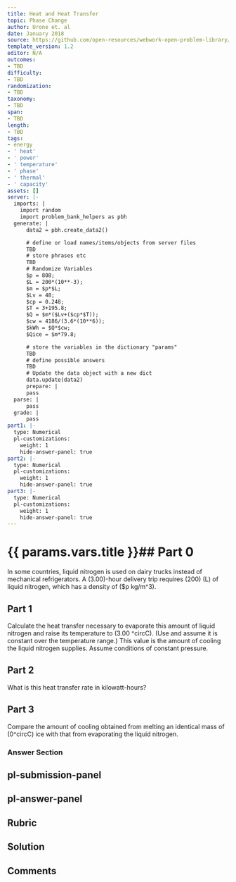 ```yaml
---
title: Heat and Heat Transfer
topic: Phase Change
author: Urone et. al
date: January 2018
source: https://github.com/open-resources/webwork-open-problem-library/tree/master/Contrib/BrockPhysics/College_Physics_Urone/14.Heat_and_Heat_Transfer/14-03.Phase_Change/NU_U17_14_03_018.pg
template_version: 1.2
editor: N/A
outcomes:
- TBD
difficulty:
- TBD
randomization:
- TBD
taxonomy:
- TBD
span:
- TBD
length:
- TBD
tags:
- energy
- ' heat'
- ' power'
- ' temperature'
- ' phase'
- ' thermal'
- ' capacity'
assets: []
server: |-
  imports: |
    import random
    import problem_bank_helpers as pbh
  generate: |
      data2 = pbh.create_data2()

      # define or load names/items/objects from server files
      TBD
      # store phrases etc
      TBD
      # Randomize Variables
      $p = 808;
      $L = 200*(10**-3);
      $m = $p*$L;
      $Lv = 48;
      $cp = 0.248;
      $T = 3+195.8;
      $Q = $m*($Lv+($cp*$T));
      $cw = 4186/(3.6*(10**6));
      $kWh = $Q*$cw;
      $Qice = $m*79.8;

      # store the variables in the dictionary "params"
      TBD
      # define possible answers
      TBD
      # Update the data object with a new dict
      data.update(data2)
      prepare: |
      pass
  parse: |
      pass
  grade: |
      pass
part1: |-
  type: Numerical
  pl-customizations:
    weight: 1
    hide-answer-panel: true
part2: |-
  type: Numerical
  pl-customizations:
    weight: 1
    hide-answer-panel: true
part3: |-
  type: Numerical
  pl-customizations:
    weight: 1
    hide-answer-panel: true
---
```


# {{ params.vars.title }}## Part 0 
In some countries, liquid nitrogen is used on dairy trucks instead of mechanical refrigerators. A (3.00)-hour delivery trip requires (200) (L) of liquid nitrogen, which has a density of ($p kg/m^3). 
## Part 1 
Calculate the heat transfer necessary to evaporate this amount of liquid nitrogen and raise its temperature to (3.00 ^circC). (Use and assume it is constant over the temperature range.) This value is the amount of cooling the liquid nitrogen supplies. Assume conditions of constant pressure. 
## Part 2 
What is this heat transfer rate in kilowatt-hours? 
## Part 3 
Compare the amount of cooling obtained from melting an identical mass of (0^circC) ice with that from evaporating the liquid nitrogen. 


### Answer Section 


## pl-submission-panel 


## pl-answer-panel 


## Rubric 


## Solution 


## Comments 


